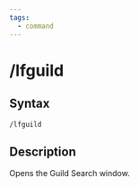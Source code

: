 ```yaml
---
tags:
  - command
---
```


# /lfguild

## Syntax

<!--cmd-syntax-start-->
```eqcommand
/lfguild
```
<!--cmd-syntax-end-->

## Description

<!--cmd-desc-start-->
Opens the Guild Search window.
<!--cmd-desc-end-->